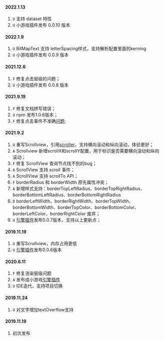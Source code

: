 #### 2022.1.13
1. `U` 支持 dataset 特性
2. `U` 小游戏插件发布 0.0.10 版本
#### 2022.1.9
1. `U` BitMapText 支持 letterSpacing样式，支持解析配置里面的kerning
2. `U` 小游戏插件发布 0.0.9 版本
#### 2021.12.6
1. `F` 修复点击层级的问题；
2. `U` 小游戏插件发布 0.0.8 版本
#### 2021.9.19
1. `F` 修复文档拼写错误；
2. `U` npm 发布1.0.6版本；
3. `F` 修复点击事件不准确[问题](https://github.com/wechat-miniprogram/minigame-canvas-engine/issues/6);
#### 2021.9.2
1. `U` 重写Scrollview，引用[scroller](https://github.com/pbakaus/scroller)，支持横向滚动和纵向滚动，体验更好；
2. `A` Scrollview 新增scrollX和scrollY配置，用于标识是否需要横向滚动和纵向滚动；
3. `F` 修复 ScrollView 查询节点找不到的bug；
4. `A` ScrollView 支持 scroll 事件；
5. `A` ScrollView 支持 scrollTo API；
6. `F` borderRadius 和 borderWidth 原先属性冲突；
7. `A` 新增样式支持：borderTopLeftRadius、borderTopRightRadius、borderBottomLeftRadius、borderBottomRightRadius
8. `D` borderLeftWidth、borderRightWidth、borderTopWidth、borderBottomWidth、borderTopColor、borderBottomColor、borderLeftColor、borderRightColor 废弃；
9. `U` [引擎插件](https://mp.weixin.qq.com/wxopen/plugindevdoc?appid=wx7a727ff7d940bb3f&token=1278230091&lang=zh_CN)发布0.0.7版本，支持以上更新点；

#### 2019.11.19
1. `U` 重写Scrollview，内存占用更低
2. `U` [引擎插件](https://mp.weixin.qq.com/wxopen/plugindevdoc?appid=wx7a727ff7d940bb3f&token=1278230091&lang=zh_CN)发布0.0.6版本

#### 2020.6.11
1. `F` 修复渲染层级问题
2. `A` 发布成小游戏[引擎插件](https://mp.weixin.qq.com/wxopen/plugindevdoc?appid=wx7a727ff7d940bb3f&token=1766767136&lang=zh_CN)
3. `U` IDE迭代，支持项目切换

#### 2019.11.24
1. `U` 对文字增加textOverflow支持

#### 2019.11.19
1. 初次发布
